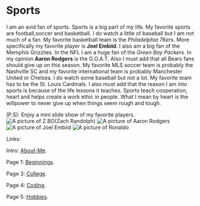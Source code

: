 # Sports

I am an avid fan of sports. Sports is a big part of my life. My favorite sports are football,soccer and basketball. 
I do watch a little of baseball but I am not much of a fan.
My favorite basketball team is the _Philadelphia 76ers_. 
More specifically my favorite player is **Joel Embiid**. 
I also am a big fan of the Memphis Grizzlies.
In the NFL I am a huge fan of the _Green Bay Packers_. In my opinion **Aaron Rodgers** is the G.O.A.T. Also I must add that all Bears fans should give up
on this season. My favorite MLS soccer team is probably the Nashville SC and my favorite international team is probably Manchester United or Chelsea. 
I do watch some baseball but not a lot. My favorite team has to be the St. Louis Cardinals. I also must add that the reason I am into sports is because
of the life lessons it teaches. Sports teach cooperation, heart and helps create a work ethic in people. What I mean by heart is the willpower to never
give up when things seem rough and tough. 


(P.S): Enjoy a mini slide show of my favorite players.
![A picture of Z.BO(Zach Randolph)](http://t0.gstatic.com/licensed-image?q=tbn:ANd9GcTXORrTHjDFL3b4GyY0YipPDyvTzjJnXdn5sjK4skMnPvIDvxOm9skFPN-IkS361U1ILdU4b9dlYxSCF9Q)
![A picture of Aaron Rodgers](http://t1.gstatic.com/licensed-image?q=tbn:ANd9GcSxkUSa5lQMnqRxsTyPPD0RnBqT9FU-F3NC6cxt8uDWBfTpivg36-LbMmVtw-CPrCT_f18fD3h6UZ883LU)
![A picture of Joel Embiid](http://t3.gstatic.com/licensed-image?q=tbn:ANd9GcTAb5mnCc5HiIDPyZCl1hEAgL1epk2qctE1ndXCkUwdw9XjoFoZbCqG74wFnoLsn7GORhSxYDVNNdevs3U)
![A picture of Ronaldo](https://static01.nyt.com/images/2021/05/19/sports/19nba-ja-morant/19nba-ja-morant-mobileMasterAt3x.jpg)






_Links:_

Intro: [About-Me](README.md). 

Page 1: [Beginnings](Beginnings.md).

Page 3: [College](College.md).

Page 4: [Coding](Coding.md).

Page 5: [Hobbies](Hobbies.md).

